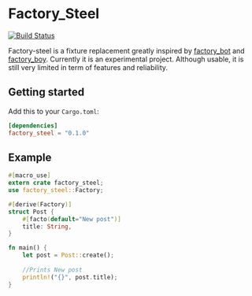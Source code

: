 # Factory_Steel
[![Build Status](https://travis-ci.org/kimond/factory_steel.svg?branch=master)](https://travis-ci.org/kimond/factory_steel)

Factory-steel is a fixture replacement greatly inspired by [factory_bot](https://github.com/thoughtbot/factory_bot)
and [factory_boy](https://github.com/FactoryBoy/factory_boy). Currently it is an experimental project. 
Although usable, it is still very limited in term of features and reliability.

## Getting started
Add this to your `Cargo.toml`:
```toml
[dependencies]
factory_steel = "0.1.0"
```

## Example

```rust
#[macro_use]
extern crate factory_steel;
use factory_steel::Factory;

#[derive(Factory)]
struct Post {
    #[facto(default="New post")]
    title: String,
}

fn main() {
    let post = Post::create();
    
    //Prints New post
    println!("{}", post.title);
}
```